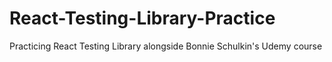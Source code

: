# React-Testing-Library-Practice

Practicing React Testing Library alongside Bonnie Schulkin's Udemy course
